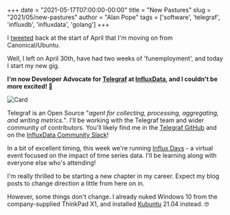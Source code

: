 +++
date = "2021-05-17T07:00:00-00:00"
title = "New Pastures"
slug = "2021/05/new-pastures"
author = "Alan Pope"
tags = ['software', 'telegraf', 'influxdb', 'influxdata', 'golang']
+++

I [tweeted](https://twitter.com/popey/status/1380139900108963848) back at the start of April that I'm moving on from Canonical/Ubuntu.

Well, I left on April 30th, have had two weeks of 'funemployment', and today I start my new gig.

**I'm now Developer Advocate for [Telegraf](https://www.influxdata.com/time-series-platform/telegraf/) at [InfluxData](https://www.influxdata.com/), and I couldn't be more excited! 🎉**

![Card](/blog/images/2021-05-17/card.png)

Telegraf is an Open Source "*agent for collecting, processing, aggregating, and writing metrics.*". I'll be working with the Telegraf team and wider community of contributors. You'll likely find me in the [Telegraf GitHub](https://github.com/influxdata/telegraf) and on the [InfluxData Community Slack](https://influxdata.com/slack)!

In a bit of excellent timing, this week we're running [Influx Days](https://www.influxdays.com/emea-2021-virtual-experience/) - a virtual event focused on the impact of time series data. I'll be learning along with everyone else who's attending!

I'm really thrilled to be starting a new chapter in my career. Expect my blog posts to change direction a little from here on in.

However, some things don't change. I already nuked Windows 10 from the company-supplied ThinkPad X1, and installed [Kubuntu](https://kubuntu.org/) 21.04 instead. 🤓

